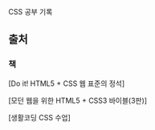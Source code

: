 CSS 공부 기록

## 출처



### 책

[Do it! HTML5 + CSS 웹 표준의 정석]

[모던 웹을 위한 HTML5 + CSS3 바이블(3판)]

[생활코딩 CSS 수업]